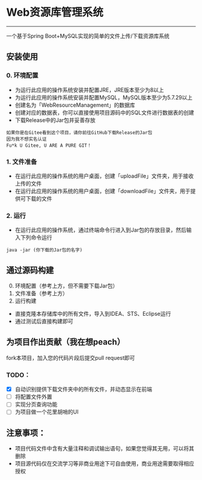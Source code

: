 # Web资源库管理系统
<hr>
一个基于Spring Boot+MySQL实现的简单的文件上传/下载资源库系统

## 安装使用
### 0. 环境配置
 - 为运行此应用的操作系统安装并配置JRE，JRE版本至少为8以上
 - 为运行此应用的操作系统安装并配置MySQL，MySQL版本至少为5.7.29以上
 - 创建名为「WebResourceManagement」的数据库
 - 创建对应的数据表，你可以直接使用项目源码中的SQL文件进行数据表的创建
 - 下载Release中的Jar包并妥善存放
```
如果你是在Gitee看到这个项目，请你前往GitHub下载Release的Jar包
因为我不想实名认证
Fu*k U Gitee, U ARE A PURE GIT！
```
### 1. 文件准备
 - 在运行此应用的操作系统的用户桌面，创建「uploadFile」文件夹，用于接收上传的文件
 - 在运行此应用的操作系统的用户桌面，创建「downloadFile」文件夹，用于提供可下载的文件
### 2. 运行
 - 在运行此应用的操作系统，通过终端命令行进入到Jar包的存放目录，然后输入下列命令运行
```
java -jar (你下载的Jar包的名字)
```

## 通过源码构建
0. 环境配置（参考上方，但不需要下载Jar包）
1. 文件准备（参考上方）
2. 运行构建
 - 直接克隆本存储库中的所有文件，导入到IDEA、STS、Eclipse运行
 - 通过测试后直接构建即可

## 为项目作出贡献（我在想peach）

fork本项目，加入您的代码片段后提交pull request即可

### TODO：

- [x] 自动识别提供下载文件夹中的所有文件，并动态显示在前端
- [ ] 将配置文件外置
- [ ] 实现分页查询功能
- [ ] 为项目做一个花里胡哨的UI

## 注意事项：
- 项目代码文件中含有大量注释和调试输出语句，如果您觉得其无用，可以将其删除
- 项目源代码仅在交流学习等非商业用途下可自由使用，商业用途需要取得相应授权